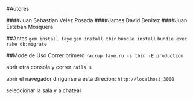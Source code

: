 #Autores

####Juan Sebastian Velez Posada
####James David Benitez
####Juan Esteban Mosquera

##Antes
    `gem install faye`
    `gem install thin`
    `bundle install`
    `bundle exec rake db:migrate`
    

##Mode de Uso
Correr primero `rackup faye.ru -s thin -E production`

abrir otra consola y correr `rails s`

abrir el navegador diriguirse a esta direcion: `http://localhost:3000` 

seleccionar la sala y a chatear
